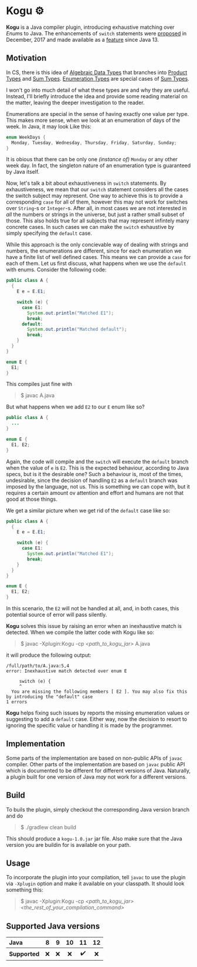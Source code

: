 # Kogu ⚙

**Kogu** is a Java compiler plugin, introducing exhaustive matching over *Enum*s to Java. The enhancements of `switch` statements were [proposed](https://mail.openjdk.java.net/pipermail/amber-dev/2017-December/002412.html) in December, 2017 and made available as a [feature](https://openjdk.java.net/jeps/361) since Java 13.

## Motivation

In CS, there is this idea of [Algebraic Data Types](https://en.wikipedia.org/wiki/Algebraic_data_type) that branches into [Product Types](https://en.wikipedia.org/wiki/Product_type) and [Sum Types](https://en.wikipedia.org/wiki/Sum_type). [Enumeration Types](https://en.wikipedia.org/wiki/Enumerated_type) are special cases of [Sum Types](https://en.wikipedia.org/wiki/Sum_type).

I won't go into much detail of what these types are and why they are useful. Instead, I'll briefly introduce the idea and provide some reading material on the matter, leaving the deeper investigation to the reader.

Enumerations are special in the sense of having exactly one value per type. This makes more sense, when we look at an enumeration of days of the week. In Java, it may look Like this:

```java
enum WeekDays {
  Monday, Tuesday, Wednesday, Thursday, Friday, Saturday, Sunday;
}
```

It is obious that there can be only one _(instance of)_ `Monday` or any other week day. In fact, the singleton nature of an enumeration type is guaranteed by Java itself.

Now, let's talk a bit about exhaustiveness in `switch` statements. By exhaustiveness, we mean that our `switch` statement considers all the cases the switch subject may represent. One way to achieve this is to provide a corresponding `case` for all of them, however this may not work for switches over `String`-s or `Integer`-s. After all, in most cases we are not interested in _all_ the numbers or strings in the universe, but just a rather small subset of those. This also holds true for all subjects that may represent infintely many concrete cases. In such cases we can make the `switch` exhaustive by simply specifying the `default` case.

While this approach is the only concievable way of dealing with strings and numbers, the enumerations are different, since for each enumeration we have a finite list of well defined cases. This means we can provide a `case` for each of them. Let us first discuss, what happens when we use the `default` with enums. Consider the following code:

```java
public class A {
  {
    E e = E.E1;

    switch (e) {
      case E1:
        System.out.println("Matched E1");
        break;
      default:
        System.out.println("Matched default");
        break;
    }
  }
}

enum E {
  E1;
}
```

This compiles just fine with

> $ javac A.java

But what happens when we add `E2` to our `E` enum like so?

```java
public class A {
  ...
}

enum E {
  E1, E2;
}
```

Again, the code will compile and the `switch` will execute the `default` branch when the value of `e` is `E2`. This is the expected behaviour, according to Java specs, but is it the desirable one? Such a behaviour is, most of the times, undesirable, since the decision of handling `E2` as a `default` branch was imposed by the language, not us. This is something we can cope with, but it requires a certain amount ov attention and effort and humans are not that good at those things.

We get a similar picture when we get rid of the `default` case like so:

```java
public class A {
  {
    E e = E.E1;

    switch (e) {
      case E1:
        System.out.println("Matched E1");
        break;
    }
  }
}

enum E {
  E1, E2;
}
```

In this scenario, the `E2` will not be handled at all, and, in both cases, this potential source of error will pass silently.

**Kogu** solves this issue by raising an error when an inexhaustive match is detected. When we compile the latter code with Kogu like so:

> $ javac -Xplugin:Kogu -cp *<path_to_kogu_jar>* A.java  

it will produce the following output:

```text
/full/path/to/A.java:5,4  
error: Inexhaustive match detected over enum E  
  
     switch (e) {  
     ^  
  You are missing the following members [ E2 ]. You may also fix this by introducing the "default" case
1 errors
```

**Kogu** helps fixing such issues by reports the missing enumeration values or suggesting to add a `default` case. Either way, now the decision to resort to ignoring the specific value or handling it is made by the programmer.

## Implementation

Some parts of the implementation are based on non-public APIs of `javac` compiler. Other parts of the implementation are based on `javac` public API which is documented to be different for different versions of Java. Naturally, a plugin built for one version of Java _may_ not work for a different versions.

## Build

To buils the plugin, simply checkout the corresponding Java version branch and do

> $ ./gradlew clean build

This should produce a `kogu-1.0.jar` jar file. Also make sure that the Java version you are buildin for is available on your path.

## Usage

To incorporate the plugin into your compilation, tell `javac` to use the plugin via `-Xplugin` option and make it available on your classpath. It should look something this:

> $ javac -Xplugin:Kogu -cp *<path_to_kogu_jar>* *<the_rest_of_your_compilation_command>*

## Supported Java versions

| Java           | 8  |  9  | 10 | 11  | 12  |
|:---------------|:--:|:---:|:--:|:---:|:---:|
| **Supported**  | ❌ | ❌ | ❌ | ✔️ | ❌ |
